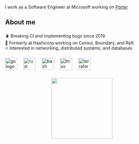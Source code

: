 I work as a Software Engineer at Microsoft working on [Porter](https://porter.sh/)

###

<h2 align="left">About me</h2>

###

<p align="left">🪲 Breaking CI and implementing bugs since 2019<br>👋 Formerly at Hashicorp working on Consul, Boundary, and Raft<br>🔥 Interested in networking, distributed systems, and databases</p>

###

<div align="left">
  <img src="https://cdn.jsdelivr.net/gh/devicons/devicon/icons/go/go-original.svg" height="40" alt="go logo"  />
  <img width="12" />
  <img src="https://cdn.jsdelivr.net/gh/devicons/devicon/icons/rust/rust-plain.svg" height="40" alt="rust logo"  />
  <img width="12" />
  <img src="https://cdn.jsdelivr.net/gh/devicons/devicon/icons/bash/bash-original.svg" height="40" alt="bash logo"  />
  <img width="12" />
  <img src="https://cdn.jsdelivr.net/gh/devicons/devicon/icons/linux/linux-original.svg" height="40" alt="linux logo"  />
  <img width="12" />
  <img src="https://cdn.jsdelivr.net/gh/devicons/devicon/icons/terraform/terraform-original.svg" height="40" alt="terraform logo"  />
</div>

###

<div align="center">
  <img height="200" src="https://media.giphy.com/media/kHU8W94VS329y/giphy-downsized-large.gif"  />
</div>

###
